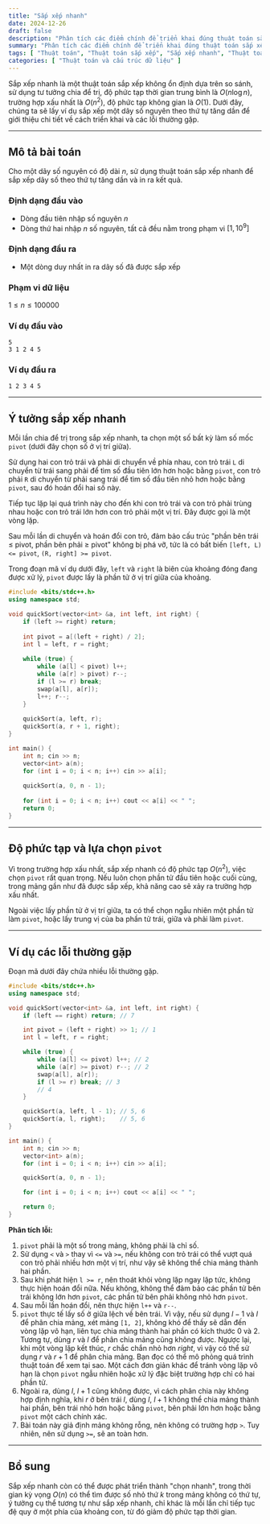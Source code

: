 ```yaml
---
title: "Sắp xếp nhanh"
date: 2024-12-26
draft: false
description: "Phân tích các điểm chính để triển khai đúng thuật toán sắp xếp nhanh."
summary: "Phân tích các điểm chính để triển khai đúng thuật toán sắp xếp nhanh."
tags: [ "Thuật toán", "Thuật toán sắp xếp", "Sắp xếp nhanh", "Thuật toán chia để trị" ]
categories: [ "Thuật toán và cấu trúc dữ liệu" ]
---
```


Sắp xếp nhanh là một thuật toán sắp xếp không ổn định dựa trên so sánh, sử dụng tư tưởng chia để trị, độ phức tạp thời gian trung bình là $O(n\log n)$, trường hợp xấu nhất là $O(n^2)$, độ phức tạp không gian là $O(1)$. Dưới đây, chúng ta sẽ lấy ví dụ sắp xếp một dãy số nguyên theo thứ tự tăng dần để giới thiệu chi tiết về cách triển khai và các lỗi thường gặp.

---

## Mô tả bài toán

Cho một dãy số nguyên có độ dài $n$, sử dụng thuật toán sắp xếp nhanh để sắp xếp dãy số theo thứ tự tăng dần và in ra kết quả.

### Định dạng đầu vào

- Dòng đầu tiên nhập số nguyên $n$
- Dòng thứ hai nhập $n$ số nguyên, tất cả đều nằm trong phạm vi $[1,10^9]$

### Định dạng đầu ra

- Một dòng duy nhất in ra dãy số đã được sắp xếp

### Phạm vi dữ liệu

$1 \leq n \leq 100000$

### Ví dụ đầu vào

```
5
3 1 2 4 5
```

### Ví dụ đầu ra

```
1 2 3 4 5
```

---

## Ý tưởng sắp xếp nhanh

Mỗi lần chia để trị trong sắp xếp nhanh, ta chọn một số bất kỳ làm số mốc `pivot` (dưới đây chọn số ở vị trí giữa).

Sử dụng hai con trỏ trái và phải di chuyển về phía nhau, con trỏ trái `L` di chuyển từ trái sang phải để tìm số đầu tiên lớn hơn hoặc bằng `pivot`, con trỏ phải `R` di chuyển từ phải sang trái để tìm số đầu tiên nhỏ hơn hoặc bằng `pivot`, sau đó hoán đổi hai số này.

Tiếp tục lặp lại quá trình này cho đến khi con trỏ trái và con trỏ phải trùng nhau hoặc con trỏ trái lớn hơn con trỏ phải một vị trí. Đây được gọi là một vòng lặp.

Sau mỗi lần di chuyển và hoán đổi con trỏ, đảm bảo cấu trúc "phần bên trái ≤ pivot, phần bên phải ≥ pivot" không bị phá vỡ, tức là có bất biến `[left, L) <= pivot`, `(R, right] >= pivot`.

Trong đoạn mã ví dụ dưới đây, `left` và `right` là biên của khoảng đóng đang được xử lý, `pivot` được lấy là phần tử ở vị trí giữa của khoảng.

```cpp
#include <bits/stdc++.h>
using namespace std;

void quickSort(vector<int> &a, int left, int right) {
    if (left >= right) return;
    
    int pivot = a[(left + right) / 2];
    int l = left, r = right;
    
    while (true) {
        while (a[l] < pivot) l++;
        while (a[r] > pivot) r--;
        if (l >= r) break;
        swap(a[l], a[r]);
        l++; r--;
    }
    
    quickSort(a, left, r);
    quickSort(a, r + 1, right);
}

int main() {
    int n; cin >> n;
    vector<int> a(n);
    for (int i = 0; i < n; i++) cin >> a[i];
    
    quickSort(a, 0, n - 1);
    
    for (int i = 0; i < n; i++) cout << a[i] << " ";
    return 0;
}
```

---

## Độ phức tạp và lựa chọn `pivot`

Vì trong trường hợp xấu nhất, sắp xếp nhanh có độ phức tạp $O(n^2)$, việc chọn `pivot` rất quan trọng. Nếu luôn chọn phần tử đầu tiên hoặc cuối cùng, trong mảng gần như đã được sắp xếp, khả năng cao sẽ xảy ra trường hợp xấu nhất.

Ngoài việc lấy phần tử ở vị trí giữa, ta có thể chọn ngẫu nhiên một phần tử làm `pivot`, hoặc lấy trung vị của ba phần tử trái, giữa và phải làm `pivot`.

---

## Ví dụ các lỗi thường gặp

Đoạn mã dưới đây chứa nhiều lỗi thường gặp.

```cpp
#include <bits/stdc++.h>
using namespace std;

void quickSort(vector<int> &a, int left, int right) {
    if (left == right) return; // 7

    int pivot = (left + right) >> 1; // 1
    int l = left, r = right;

    while (true) {
        while (a[l] <= pivot) l++; // 2
        while (a[r] >= pivot) r--; // 2
        swap(a[l], a[r]);
        if (l >= r) break; // 3
        // 4
    }

    quickSort(a, left, l - 1); // 5, 6
    quickSort(a, l, right);    // 5, 6
}

int main() {
    int n; cin >> n;
    vector<int> a(n);
    for (int i = 0; i < n; i++) cin >> a[i];

    quickSort(a, 0, n - 1);

    for (int i = 0; i < n; i++) cout << a[i] << " ";

    return 0;
}
```

**Phân tích lỗi:**

1. `pivot` phải là một số trong mảng, không phải là chỉ số.
2. Sử dụng `<` và `>` thay vì `<=` và `>=`, nếu không con trỏ trái có thể vượt quá con trỏ phải nhiều hơn một vị trí, như vậy sẽ không thể chia mảng thành hai phần.
3. Sau khi phát hiện `l >= r`, nên thoát khỏi vòng lặp ngay lập tức, không thực hiện hoán đổi nữa. Nếu không, không thể đảm bảo các phần tử bên trái không lớn hơn `pivot`, các phần tử bên phải không nhỏ hơn `pivot`.
4. Sau mỗi lần hoán đổi, nên thực hiện `l++` và `r--`.
5. `pivot` thực tế lấy số ở giữa lệch về bên trái. Vì vậy, nếu sử dụng $l - 1$ và $l$ để phân chia mảng, xét mảng `[1, 2]`, không khó để thấy sẽ dẫn đến vòng lặp vô hạn, liên tục chia mảng thành hai phần có kích thước 0 và 2. Tương tự, dùng $r$ và $l$ để phân chia mảng cũng không được. Ngược lại, khi một vòng lặp kết thúc, $r$ chắc chắn nhỏ hơn $right$, vì vậy có thể sử dụng $r$ và $r+1$ để phân chia mảng. Bạn đọc có thể mô phỏng quá trình thuật toán để xem tại sao. Một cách đơn giản khác để tránh vòng lặp vô hạn là chọn `pivot` ngẫu nhiên hoặc xử lý đặc biệt trường hợp chỉ có hai phần tử.
6. Ngoài ra, dùng $l$, $l+1$ cũng không được, vì cách phân chia này không hợp định nghĩa, khi $r$ ở bên trái $l$, dùng $l$, $l+1$ không thể chia mảng thành hai phần, bên trái nhỏ hơn hoặc bằng `pivot`, bên phải lớn hơn hoặc bằng `pivot` một cách chính xác.
7. Bài toán này giả định mảng không rỗng, nên không có trường hợp `>`. Tuy nhiên, nên sử dụng `>=`, sẽ an toàn hơn.

---

## Bổ sung

Sắp xếp nhanh còn có thể được phát triển thành "chọn nhanh", trong thời gian kỳ vọng $O(n)$ có thể tìm được số nhỏ thứ $k$ trong mảng không có thứ tự, ý tưởng cụ thể tương tự như sắp xếp nhanh, chỉ khác là mỗi lần chỉ tiếp tục đệ quy ở một phía của khoảng con, từ đó giảm độ phức tạp thời gian.